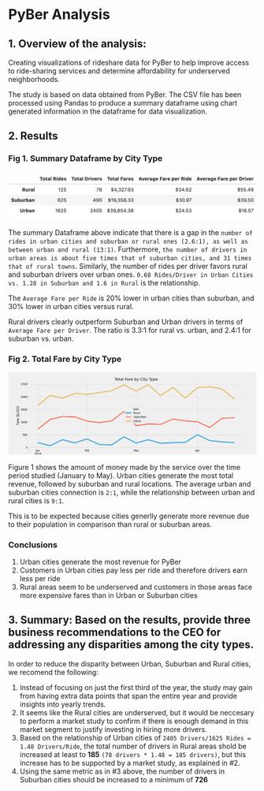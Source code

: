 # PyBer Analysis

## 1. Overview of the analysis: 

Creating visualizations of rideshare data for PyBer to help improve access to ride-sharing services and determine affordability for underserved neighborhoods.

The study is based on data obtained from PyBer. The CSV file has been processed using Pandas to produce a summary dataframe using chart generated information in the dataframe for data visualization.


## 2. Results

### Fig 1. Summary Dataframe by City Type
![PyBer Summary Dataframe](https://github.com/sbellorin/PyBer_Analysis/blob/569797baa6a104e8bb475f271ddf7fab025cc04c/analysis/citytype_df.png)

The summary Dataframe above indicate that there is a gap in the `number of rides in urban cities and suburban or rural ones (2.6:1), as well as between urban and rural (13:1)`. Furthermore, `the number of drivers in urban areas is about five times that of suburban cities, and 31 times that of rural towns`. Similarly, the number of rides per driver favors rural and suburban drivers over urban ones. `0.68 Rides/Driver in Urban Cities vs. 1.28 in Suburban and 1.6 in Rural` is the relationship.

The `Average Fare per Ride` is 20% lower in urban cities than suburban, and 30% lower in urban cities versus rural.

Rural drivers clearly outperform Suburban and Urban drivers in terms of `Average Fare per Driver`. The ratio is 3.3:1 for rural vs. urban, and 2.4:1 for suburban vs. urban. 


### Fig 2. Total Fare by City Type
![PyBer_fare_summary](https://github.com/sbellorin/PyBer_Analysis/blob/6f18ed7b7195274a9d3c2a2e4d32a01a3103ac30/analysis/PyBer_fare_summary.png)

Figure 1 shows the amount of money made by the service over the time period studied (January to May). Urban cities generate the most total revenue, followed by suburban and rural locations. The average urban and suburban cities connection is `2:1`, while the  relationship between urban and rural cities is `9:1`.

This is to be expected because cities generlly generate more revenue due to their population in comparison than rural or suburban areas.

### **Conclusions**

1. Urban cities generate the most revenue for PyBer
2. Customers in Urban cities pay less per ride and therefore drivers earn less per ride
3. Rural areas seem to be underserved and customers in those areas face more expensive fares than in Urban or Suburban cities

## 3. Summary: Based on the results, provide three business recommendations to the CEO for addressing any disparities among the city types.

In order to reduce the disparity between Urban, Suburban and Rural cities, we recomend the following:

1. Instead of focusing on just the first third of the year, the study may gain from having extra data points that span the entire year and provide insights into yearly trends.
2. It seems like the Rural cities are underserved, but it would be neccesary to perform a market study to confirm if there is enough demand in this market segment to justify investing in hiring more drivers.  
3. Based on the relationship of Urban cities of `2405 Drivers/1625 Rides = 1.48 Drivers/Ride`, the total number of drivers in Rural areas shold be increased at least to **185** `(78 drivers * 1.48 = 185 drivers)`, but this increase has to be supported by a market study, as explained in #2.
4. Using the same metric as in #3 above, the number of drivers in Suburban cities should be increased to a minimum of **726**





